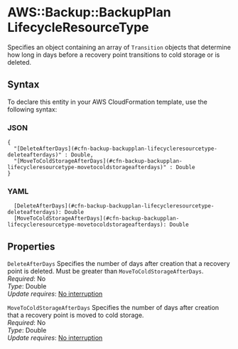 # AWS::Backup::BackupPlan LifecycleResourceType<a name="aws-properties-backup-backupplan-lifecycleresourcetype"></a>

Specifies an object containing an array of `Transition` objects that determine how long in days before a recovery point transitions to cold storage or is deleted\.

## Syntax<a name="aws-properties-backup-backupplan-lifecycleresourcetype-syntax"></a>

To declare this entity in your AWS CloudFormation template, use the following syntax:

### JSON<a name="aws-properties-backup-backupplan-lifecycleresourcetype-syntax.json"></a>

```
{
  "[DeleteAfterDays](#cfn-backup-backupplan-lifecycleresourcetype-deleteafterdays)" : Double,
  "[MoveToColdStorageAfterDays](#cfn-backup-backupplan-lifecycleresourcetype-movetocoldstorageafterdays)" : Double
}
```

### YAML<a name="aws-properties-backup-backupplan-lifecycleresourcetype-syntax.yaml"></a>

```
  [DeleteAfterDays](#cfn-backup-backupplan-lifecycleresourcetype-deleteafterdays): Double
  [MoveToColdStorageAfterDays](#cfn-backup-backupplan-lifecycleresourcetype-movetocoldstorageafterdays): Double
```

## Properties<a name="aws-properties-backup-backupplan-lifecycleresourcetype-properties"></a>

`DeleteAfterDays` <a name="cfn-backup-backupplan-lifecycleresourcetype-deleteafterdays"></a>
Specifies the number of days after creation that a recovery point is deleted\. Must be greater than `MoveToColdStorageAfterDays`\.  
_Required_: No  
_Type_: Double  
_Update requires_: [No interruption](https://docs.aws.amazon.com/AWSCloudFormation/latest/UserGuide/using-cfn-updating-stacks-update-behaviors.html#update-no-interrupt)

`MoveToColdStorageAfterDays` <a name="cfn-backup-backupplan-lifecycleresourcetype-movetocoldstorageafterdays"></a>
Specifies the number of days after creation that a recovery point is moved to cold storage\.  
_Required_: No  
_Type_: Double  
_Update requires_: [No interruption](https://docs.aws.amazon.com/AWSCloudFormation/latest/UserGuide/using-cfn-updating-stacks-update-behaviors.html#update-no-interrupt)
